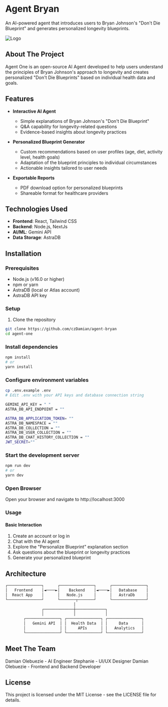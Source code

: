 # Agent Bryan

An AI-powered agent that introduces users to Bryan Johnson's "Don't Die Blueprint" and generates personalized longevity blueprints.

![Logo](/hdLogo.png)

## About The Project

Agent One is an open-source AI Agent developed to help users understand the principles of Bryan Johnson's approach to longevity and creates personalized "Don't Die Blueprints" based on individual health data and goals.

## Features

- **Interactive AI Agent**

  - Simple explanations of Bryan Johnson's "Don't Die Blueprint"
  - Q&A capability for longevity-related questions
  - Evidence-based insights about longevity practices

- **Personalized Blueprint Generator**

  - Custom recommendations based on user profiles (age, diet, activity level, health goals)
  - Adaptation of the blueprint principles to individual circumstances
  - Actionable insights tailored to user needs

- **Exportable Reports**
  - PDF download option for personalized blueprints
  - Shareable format for healthcare providers

## Technologies Used

- **Frontend**: React, Tailwind CSS
- **Backend**: Node.js, NextJs
- **AI/ML**: Gemini API
- **Data Storage**: AstraDB

## Installation

### Prerequisites

- Node.js (v16.0 or higher)
- npm or yarn
- AstraDB (local or Atlas account)
- AstraDB API key

### Setup

1. Clone the repository

```bash
git clone https://github.com/czDamian/agent-bryan
cd agent-one
```

### Install dependencies

```bash
npm install
# or
yarn install
```

### Configure environment variables

```bash
cp .env.example .env
# Edit .env with your API keys and database connection string

GEMINI_API_KEY = " "
ASTRA_DB_API_ENDPOINT = ""

ASTRA_DB_APPLICATION_TOKEN= ""
ASTRA_DB_NAMESPACE = ""
ASTRA_DB_COLLECTION = ""
ASTRA_DB_USER_COLLECTION = ""
ASTRA_DB_CHAT_HISTORY_COLLECTION = ""
JWT_SECRET=""


```

### Start the development server

```bash
npm run dev
# or
yarn dev

```

### Open Browser

Open your browser and navigate to http://localhost:3000

### Usage

#### Basic Interaction

1. Create an account or log in
2. Chat with the AI agent
3. Explore the "Personalize Blueprint" explanation section
4. Ask questions about the blueprint or longevity practices
5. Generate your personalized blueprint

## Architecture
```bash
┌───────────────┐      ┌───────────────┐      ┌───────────────┐
│   Frontend    │◄────►│    Backend    │◄────►│   Database    │
│  React App    │      │   Node.js     │      │   AstraDb     │
└───────────────┘      └───────┬───────┘      └───────────────┘
                              │
                ┌─────────────┼─────────────┐
                │             │             │
        ┌───────────────┐ ┌───────────────┐ ┌───────────────┐
        │   Gemini API  │ │  Health Data  │ │     Data      │
        │               │ │     APIs      │ │   Analytics   │
        └───────────────┘ └───────────────┘ └───────────────┘
```
## Meet The Team

Damian Olebuezie - AI Engineer
Stephanie - UI/UX Designer
Damian Olebuezie - Frontend and Backend Developer

## License

This project is licensed under the MIT License - see the LICENSE file for details.
